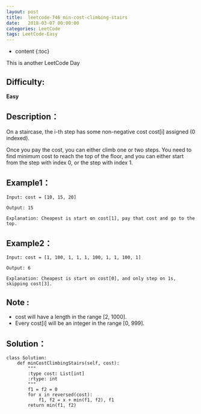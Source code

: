 ```yaml
---
layout: post
title:  leetcode-746 min-cost-climbing-stairs
date:   2018-03-07 00:00:00
categories: LeetCode
tags: LeetCode-Easy
---
```


* content
{:toc}

This is another LeetCode Day

## Difficulty:

**Easy**

## Description：

On a staircase, the i-th step has some non-negative cost cost[i] assigned (0 indexed).

Once you pay the cost, you can either climb one or two steps. You need to find minimum 
cost to reach the top of the floor, and you can either start from the step with index 0, 
or the step with index 1.

## Example1：

```
Input: cost = [10, 15, 20]

Output: 15

Explanation: Cheapest is start on cost[1], pay that cost and go to the top.
```

## Example2：

```
Input: cost = [1, 100, 1, 1, 1, 100, 1, 1, 100, 1]

Output: 6

Explanation: Cheapest is start on cost[0], and only step on 1s, skipping cost[3].
```

## Note :

- cost will have a length in the range [2, 1000].
- Every cost[i] will be an integer in the range [0, 999].

## Solution：

```
class Solution:
    def minCostClimbingStairs(self, cost):
        """
        :type cost: List[int]
        :rtype: int
        """
        f1 = f2 = 0
        for x in reversed(cost):
            f1, f2 = x + min(f1, f2), f1
        return min(f1, f2)
```